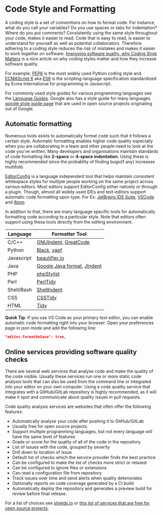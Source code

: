 # Code Style and Formatting

A coding style is a set of conventions on how to format code.
For instance, what do you call your variables? Do you use spaces or tabs for indentation? Where do you put comments?
Consistently using the same style throughout your code, makes it easier to read.
Code that is easy to read, is easier to understand for yourself as well as potential collaborators.
Therefore adhering to a coding style reduces the risk of mistakes and makes it easier to work together on software.
[Improving software quality, why Coding Style Matters](http://coding.smashingmagazine.com/2012/10/25/why-coding-style-matters/) is a nice article on why coding styles matter and how they increase software quality.

For example, [PEP8](https://www.python.org/dev/peps/pep-0008/) is the most widely used Python coding style and [ECMAScript 6](http://es6-features.org/) aka [ES6](http://es6-features.org/) is the scripting-language specification standardized by Ecma International for programming in Javascript.

For commonly used style guides for various programming languages see the [Language Guides](https://guide.esciencecenter.nl/best_practices/language_guides/languages_overview.html).
Google also has a style guide for many languages [google style guide page](https://code.google.com/p/google-styleguide/) that are used in open source projects originating out of Google.

## Automatic formatting

Numerous tools exists to automatically format code such that it follows a certain style. Automatic formatting enables higher code quality especially when you are collaborating in a team and other people need to look at the code you've written.
Many developers and organisations maintain standards of code formatting like **2-space** or **4-space indentation**. Using these is highly recommended since the probablity of finding bugs(if any) increases multifold.

[EditorConfig](https://editorconfig.org) is a language independent tool that helps maintain consistent whitespace styles for multiple people working on the same project across various editors.
Most editors support EditorConfig either natively or through a plugin.
Though, almost all widely used IDEs and text-editors support automatic code formatting upon type. For Ex: [JetBrains IDE Suite](https://www.jetbrains.com/products.html#), [VSCode](https://code.visualstudio.com/) and [Atom](https://atom.io/).

In addition to that, there are many language specific tools for automatically formatting code according to a particular style.
Note that editors often support using these tools directly from the editing environment.

| Language   | Formatter Tool              |
|------------|-----------------------------|
| C/C++      | [GNUIndent](http://www.gnu.org/software/indent/), [GreatCode](http://sourceforge.net/projects/gcgreatcode/)|
| Python     | [Black](https://black.readthedocs.io), [yapf](https://pypi.org/project/yapf/)|
| Javascript | [beautifier.io](https://beautifier.io/)|
| Java       | [Google Java format](https://github.com/google/google-java-format), [JIndent](http://www.jindent.com/)|
| PHP        | [phpStylist](http://sourceforge.net/projects/phpstylist/)|
| Perl       | [PerlTidy](http://perltidy.sourceforge.net/)|
| Shell/Bash | [ShellIndent](http://www.bolthole.com/AWK.html)|
| CSS        | [CSSTidy](http://csstidy.sourceforge.net/)|
| HTML       | [Tidy](http://tidy.sourceforge.net/)|

**Quick Tip**: If you use VS Code as your primary text editor, you can enable automatic code formatting right into your browser. Open your preferences page in json mode and add the following line:

```json
"editor.formatOnSave": true,
```

## Online services providing software quality checks

There are several web services that analyse code and make the quality of the code visible.
Usually these services run one or more static code analysis tools that can also be used from the command line or integrated into your editor on your own computer.
Using a code quality service that integrates with a GitHub/GitLab repository is highly recommended, as it will make it spot and communicate about quality issues in pull requests.

Code quality analysis services are websites that often offer the following features:

- Automatically analyse your code after pushing it to GitHub/GitLab
- Usually free for open source projects
- Support multiple programming languages, but not every language will have the same level of features
- Grade or score for the quality of all of the code in the repository
- List of issues with the code, grouped by severity
- Drill down to location of issue
- Default list of checks which the service provider finds the best practice
- Can be configured to make the list of checks more strict or relaxed
- Can be configured to ignore files or extensions
- Can read a configuration file from repository
- Track issues over time and send alerts when quality deteriorates
- Optionally reports on code coverage generated by a CI build
- Automatically deploy the repository and generates a preview build for review before final release.

For a list of choices see [shields.io](https://shields.io/category/analysis) or [this list of services that are free for open source projects](https://github.com/ripienaar/free-for-dev#code-quality).
